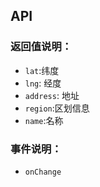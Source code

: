 ## API
### 返回值说明：

- `lat`:纬度
- `lng`: 经度
- `address`: 地址
- `region`:区划信息
- `name`:名称
### 事件说明：
-  `onChange`